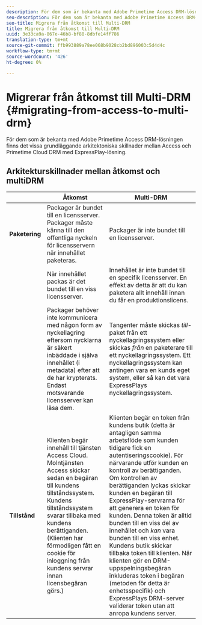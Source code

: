 ```yaml
---
description: För dem som är bekanta med Adobe Primetime Access DRM-lösningen finns det vissa grundläggande arkitektoniska skillnader mellan Access och Primetime Cloud DRM med ExpressPlay-lösning.
seo-description: För dem som är bekanta med Adobe Primetime Access DRM-lösningen finns det vissa grundläggande arkitektoniska skillnader mellan Access och Primetime Cloud DRM med ExpressPlay-lösning.
seo-title: Migrera från åtkomst till Multi-DRM
title: Migrera från åtkomst till Multi-DRM
uuid: 3e33ca9a-867e-46b8-bf88-8dbfe14ff786
translation-type: tm+mt
source-git-commit: ffb993889a78ee068b9028cb2bd896003c5d4d4c
workflow-type: tm+mt
source-wordcount: '426'
ht-degree: 0%

---
```



# Migrerar från åtkomst till Multi-DRM {#migrating-from-access-to-multi-drm}

För dem som är bekanta med Adobe Primetime Access DRM-lösningen finns det vissa grundläggande arkitektoniska skillnader mellan Access och Primetime Cloud DRM med ExpressPlay-lösning.

## Arkitekturskillnader mellan åtkomst och multiDRM

|  | Åtkomst | Multi-DRM |
|---|---|---|
| **Paketering** | Packager är bundet till en licensserver. Packager måste känna till den offentliga nyckeln för licensservern när innehållet paketeras. | Packager är inte bundet till en licensserver. |
|  | När innehållet packas är det bundet till en viss licensserver. | Innehållet är inte bundet till en specifik licensserver. En effekt av detta är att du kan paketera allt innehåll innan du får en produktionslicens. |
|  | Packager behöver inte kommunicera med någon form av nyckellagring eftersom nycklarna är säkert inbäddade i själva innehållet (i metadata) efter att de har krypterats. Endast motsvarande licensserver kan läsa dem. | Tangenter måste skickas *till*-paket från ett nyckellagringssystem eller skickas *från* en paketerare till ett nyckellagringssystem. Ett nyckellagringssystem kan antingen vara en kunds eget system, eller så kan det vara ExpressPlays nyckellagringssystem. |
| **Tillstånd** | Klienten begär innehåll till tjänsten Access Cloud. Molntjänsten Access skickar sedan en begäran till kundens tillståndssystem. Kundens tillståndssystem svarar tillbaka med kundens berättiganden. (Klienten har förmodligen fått en cookie för inloggning från kundens servrar innan licensbegäran görs.) | Klienten begär en token från kundens butik (detta är antagligen samma arbetsflöde som kunden tidigare fick en autentiseringscookie). För närvarande utför kunden en kontroll av berättiganden. Om kontrollen av berättiganden lyckas skickar kunden en begäran till ExpressPlay-servrarna för att generera en token för kunden. Denna token är alltid bunden till en viss del av innehållet och *kan* vara bunden till en viss enhet. Kundens butik skickar tillbaka token till klienten. När klienten gör en DRM-uppspelningsbegäran inkluderas token i begäran (metoden för detta är enhetsspecifik) och ExpressPlays DRM-server validerar token utan att anropa kundens server. |